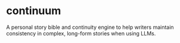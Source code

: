 # continuum
A personal story bible and continuity engine to help writers maintain consistency in complex, long-form stories when using LLMs.
